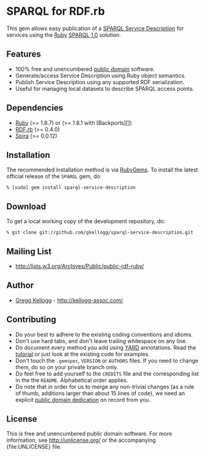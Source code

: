 SPARQL for RDF.rb
==================================

This gem allows easy publication of a [SPARQL Service Description][SSD] for services using the [Ruby][] [SPARQL 1.0][] solution.

Features
--------

* 100% free and unencumbered [public domain](http://unlicense.org/) software.
* Generate/access Service Description using Ruby object semantics.
* Publish Service Description using any supported RDF serialization.
* Useful for managing local datasets to describe SPARQL access points.

Dependencies
------------

* [Ruby](http://ruby-lang.org/) (>= 1.8.7) or (>= 1.8.1 with [Backports][])
* [RDF.rb](http://rubygems.org/gems/rdf) (>= 0.4.0)
* [Spira](http://rubygems.org/gems/spira) (>= 0.0.12)

Installation
------------

The recommended installation method is via [RubyGems](http://rubygems.org/).
To install the latest official release of the `SPARQL` gem, do:

    % [sudo] gem install sparql-service-description

Download
--------

To get a local working copy of the development repository, do:

    % git clone git://github.com/gkellogg/sparql-service-description.git

Mailing List
------------

* <http://lists.w3.org/Archives/Public/public-rdf-ruby/>

Author
------

* [Gregg Kellogg](http://github.com/gkellogg) - <http://kellogg-assoc.com/>


Contributing
------------

* Do your best to adhere to the existing coding conventions and idioms.
* Don't use hard tabs, and don't leave trailing whitespace on any line.
* Do document every method you add using [YARD][] annotations. Read the
  [tutorial][YARD-GS] or just look at the existing code for examples.
* Don't touch the `.gemspec`, `VERSION` or `AUTHORS` files. If you need to
  change them, do so on your private branch only.
* Do feel free to add yourself to the `CREDITS` file and the corresponding
  list in the the `README`. Alphabetical order applies.
* Do note that in order for us to merge any non-trivial changes (as a rule
  of thumb, additions larger than about 15 lines of code), we need an
  explicit [public domain dedication][PDD] on record from you.

License
-------

This is free and unencumbered public domain software. For more information,
see <http://unlicense.org/> or the accompanying {file:UNLICENSE} file.

[Ruby]:             http://ruby-lang.org/
[RDF]:              http://www.w3.org/RDF/
[YARD]:             http://yardoc.org/
[YARD-GS]:          http://rubydoc.info/docs/yard/file/docs/GettingStarted.md
[PDD]:              http://lists.w3.org/Archives/Public/public-rdf-ruby/2010May/0013.html
[SPARQL]:           http://en.wikipedia.org/wiki/SPARQL
[SPARQL 1.0]:       http://www.w3.org/TR/rdf-sparql-query/
[SPARQL 1.1]:       http://www.w3.org/TR/sparql11-query/
[SSD]:              http://www.w3.org/TR/sparql11-service-description/
